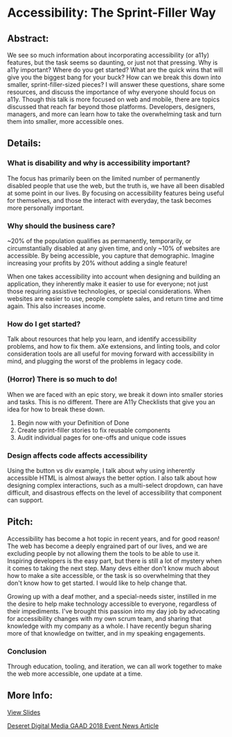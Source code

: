 # Accessibility: The Sprint-Filler Way

## Abstract:
We see so much information about incorporating accessibility (or a11y) features, but the task seems so daunting, or just not that pressing. Why is a11y important? Where do you get started? What are the quick wins that will give you the biggest bang for your buck? How can we break this down into smaller, sprint-filler-sized pieces? I will answer these questions, share some resources, and discuss the importance of why everyone should focus on a11y. Though this talk is more focused on web and mobile, there are topics discussed that reach far beyond those platforms. Developers, designers, managers, and more can learn how to take the overwhelming task and turn them into smaller, more accessible ones.

## Details:

### What is disability and why is accessibility important?

The focus has primarily been on the limited number of permanently disabled people that use the web, but the truth is, we have all been disabled at some point in our lives. By focusing on accessibility features being useful for themselves, and those the interact with everyday, the task becomes more personally important.

### Why should the business care?

~20% of the population qualifies as permanently, temporarily, or circumstantially disabled at any given time, and only ~10% of websites are accessible. By being accessible, you capture that demographic. Imagine increasing your profits by 20% without adding a single feature! 

When one takes accessibility into account when designing and building an application, they inherently make it easier to use for everyone; not just those requiring assistive technologies, or special considerations. When websites are easier to use, people complete sales, and return time and time again. This also increases income. 

### How do I get started?

Talk about resources that help you learn, and identify accessibility problems, and how to fix them. aXe extensions, and linting tools, and color consideration tools are all useful for moving forward with accessibility in mind, and plugging the worst of the problems in legacy code. 

### (Horror) There is so much to do! 

When we are faced with an epic story, we break it down into smaller stories and tasks. This is no different. There are A11y Checklists that give you an idea for how to break these down. 

1. Begin now with your Definition of Done
2. Create sprint-filler stories to fix reusable components
3. Audit individual pages for one-offs and unique code issues

### Design affects code affects accessibility

Using the button vs div example, I talk about why using inherently accessible HTML is almost always the better option. I also talk about how designing complex interactions, such as a multi-select dropdown, can have difficult, and disastrous effects on the level of accessibility that component can support. 

## Pitch:

Accessibility has become a hot topic in recent years, and for good reason! The web has become a deeply engrained part of our lives, and we are excluding people by not allowing them the tools to be able to use it. Inspiring developers is the easy part, but there is still a lot of mystery when it comes to taking the next step. Many devs either don't know much about how to make a site accessible, or the task is so overwhelming that they don't know how to get started. I would like to help change that.

Growing up with a deaf mother, and a special-needs sister, instilled in me the desire to help make technology accessible to everyone, regardless of their impediments. I've brought this passion into my day job by advocating for accessibility changes with my own scrum team, and sharing that knowledge with my company as a whole. I have recently begun sharing more of that knowledge on twitter, and in my speaking engagements.  

### Conclusion

Through education, tooling, and iteration, we can all work together to make the web more accessible, one update at a time.

## More Info:

[View Slides](http://a11y-sprint-filler.surge.sh)

[Deseret Digital Media GAAD 2018 Event News Article](https://www.ksl.com/article/46322673/how-programmers-are-helping-improve-internet-access-for-those-with-disabilities)
